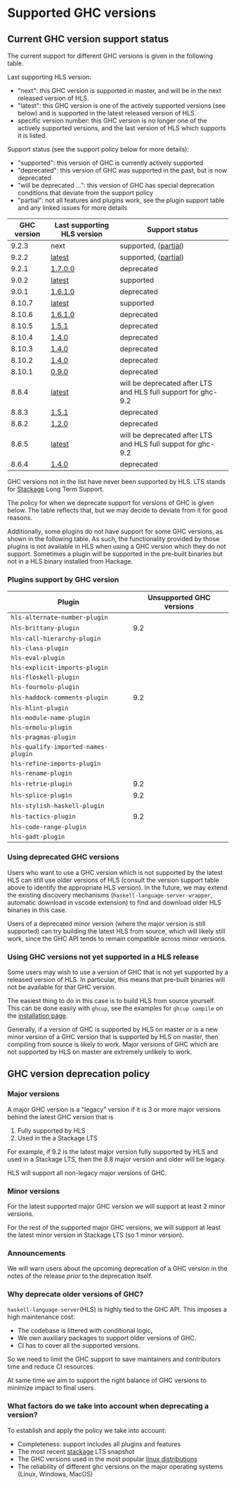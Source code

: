 # Supported GHC versions

## Current GHC version support status

The current support for different GHC versions is given in the following table.

Last supporting HLS version:
- "next": this GHC version is supported in master, and will be in the next released version of HLS.
- "latest": this GHC version is one of the actively supported versions (see below) and is supported in the latest released version of HLS.
- specific version number: this GHC version is no longer one of the actively supported versions, and the last version of HLS which supports it is listed.

Support status (see the support policy below for more details):
- "supported": this version of GHC is currently actively supported 
- "deprecated": this version of GHC was supported in the past, but is now deprecated
- "will be deprecated ...": this version of GHC has special deprecation conditions that deviate from the support policy
- "partial": not all features and plugins work, see the plugin support table and any linked issues for more details

| GHC version | Last supporting HLS version                                                                                                                              | Support status                                                                         |
| ----------- | -------------------------------------------------------------------------------------------------------------------------------------------------------- | -------------------------------------------------------------------------------------- |
| 9.2.3       | next                                                                                                                                                     | supported, ([partial](https://github.com/haskell/haskell-language-server/issues/2982)) |
| 9.2.2       | [latest](https://github.com/haskell/haskell-language-server/releases/latest)                                                                             | supported, ([partial](https://github.com/haskell/haskell-language-server/issues/2982)) |
| 9.2.1       | [1.7.0.0](https://github.com/haskell/haskell-language-server/releases/tag/1.7.0.0)                                                                       | deprecated                                                                             |
| 9.0.2       | [latest](https://github.com/haskell/haskell-language-server/releases/latest)                                                                             | supported                                                                              |
| 9.0.1       | [1.6.1.0](https://github.com/haskell/haskell-language-server/releases/tag/1.6.1.0)                                                                       | deprecated                                                                             |
| 8.10.7      | [latest](https://github.com/haskell/haskell-language-server/releases/latest)                                                                             | supported                                                                              |
| 8.10.6      | [1.6.1.0](https://github.com/haskell/haskell-language-server/releases/tag/1.6.1.0)                                                                       | deprecated                                                                             |
| 8.10.5      | [1.5.1](https://github.com/haskell/haskell-language-server/releases/tag/1.5.1)                                                                           | deprecated                                                                             |
| 8.10.4      | [1.4.0](https://github.com/haskell/haskell-language-server/releases/tag/1.4.0)                                                                           | deprecated                                                                             |
| 8.10.3      | [1.4.0](https://github.com/haskell/haskell-language-server/releases/tag/1.4.0)                                                                           | deprecated                                                                             |
| 8.10.2      | [1.4.0](https://github.com/haskell/haskell-language-server/releases/tag/1.4.0)                                                                           | deprecated                                                                             |
| 8.10.1      | [0.9.0](https://github.com/haskell/haskell-language-server/releases/tag/0.9.0)                                                                           | deprecated                                                                             |
| 8.8.4       | [latest](https://github.com/haskell/haskell-language-server/releases/latest)                                                                             | will be deprecated after LTS and HLS full support for ghc-9.2                          |
| 8.8.3       | [1.5.1](https://github.com/haskell/haskell-language-server/releases/1.5.1)                                                                               | deprecated                                                                             |
| 8.8.2       | [1.2.0](https://github.com/haskell/haskell-language-server/releases/tag/1.2.0)                                                                           | deprecated                                                                             |
| 8.6.5       | [latest](https://github.com/haskell/haskell-language-server/releases/latest)                                                                             | will be deprecated after LTS and HLS full suppot for ghc-9.2                           |
| 8.6.4       | [1.4.0](https://github.com/haskell/haskell-language-server/releases/tag/1.4.0)                                                                           | deprecated                                                                             |


GHC versions not in the list have never been supported by HLS. LTS stands for [Stackage](https://www.stackage.org/) Long Term Support.

The policy for when we deprecate support for versions of GHC is given below. The table reflects that, but we may decide to deviate from it for good reasons.

Additionally, some plugins do not have support for some GHC versions, as shown in the following table.
As such, the functionality provided by those plugins is not available in HLS when using a GHC version which they do not support.
Sometimes a plugin will be supported in the pre-built binaries but not in a HLS binary installed from Hackage.

### Plugins support by GHC version

| Plugin                              | Unsupported GHC versions |
|-------------------------------------|--------------------------|
| `hls-alternate-number-plugin`       |                          |
| `hls-brittany-plugin`               | 9.2                      |
| `hls-call-hierarchy-plugin`         |                          |
| `hls-class-plugin`                  |                          |
| `hls-eval-plugin`                   |                          |
| `hls-explicit-imports-plugin`       |                          |
| `hls-floskell-plugin`               |                          |
| `hls-fourmolu-plugin`               |                          |
| `hls-haddock-comments-plugin`       | 9.2                      |
| `hls-hlint-plugin`                  |                          |
| `hls-module-name-plugin`            |                          |
| `hls-ormolu-plugin`                 |                          |
| `hls-pragmas-plugin`                |                          |
| `hls-qualify-imported-names-plugin` |                          |
| `hls-refine-imports-plugin`         |                          |
| `hls-rename-plugin`                 |                          |
| `hls-retrie-plugin`                 | 9.2                      |
| `hls-splice-plugin`                 | 9.2                      |
| `hls-stylish-haskell-plugin`        |                          |
| `hls-tactics-plugin`                | 9.2                      |
| `hls-code-range-plugin`             |                          |
| `hls-gadt-plugin`                   |                          |

### Using deprecated GHC versions

Users who want to use a GHC version which is not supported by the latest HLS can still use older versions of HLS (consult the version support table above to identify the appropriate HLS version).
In the future, we may extend the existing discovery mechanisms (`haskell-language-server-wrapper`, automatic download in vscode extension) to find and download older HLS binaries in this case.

Users of a deprecated minor version (where the major version is still supported) can try building the latest HLS from source, which will likely still work, since the GHC API tends to remain compatible across minor versions.

### Using GHC versions not yet supported in a HLS release

Some users may wish to use a version of GHC that is not yet supported by a released version of HLS.
In particular, this means that pre-built binaries will not be available for that GHC version.

The easiest thing to do in this case is to build HLS from source yourself.
This can be done easily with `ghcup`, see the examples for `ghcup compile` on the [installation page](./installation.md).

Generally, if a version of GHC is supported by HLS on master _or_ is a new minor version of a GHC version that is supported by HLS on master, then compiling from source is likely to work.
Major versions of GHC which are not supported by HLS on master are extremely unlikely to work.

## GHC version deprecation policy

### Major versions

A major GHC version is a "legacy" version if it is 3 or more major versions behind the latest GHC version that is

1. Fully supported by HLS
2. Used in the a Stackage LTS

For example, if 9.2 is the latest major version fully supported by HLS and used in a Stackage LTS, then the 8.8 major version and older will be legacy.

HLS will support all non-legacy major versions of GHC.

### Minor versions

For the latest supported major GHC version we will support at least 2 minor versions.

For the rest of the supported major GHC versions, we will support at least the latest minor version in Stackage LTS (so 1 minor version).

### Announcements

We will warn users about the upcoming deprecation of a GHC version in the notes of the release *prior* to the deprecation itself.

### Why deprecate older versions of GHC?

`haskell-language-server`(HLS) is highly tied to the GHC API. This imposes a high maintenance cost:

- The codebase is littered with conditional logic,
- We own auxiliary packages to support older versions of GHC.
- CI has to cover all the supported versions.

So we need to limit the GHC support to save maintainers and contributors time and reduce CI resources.

At same time we aim to support the right balance of GHC versions to minimize impact to final users.

### What factors do we take into account when deprecating a version?

To establish and apply the policy we take into account:

- Completeness: support includes all plugins and features
- The most recent [stackage](https://www.stackage.org/) LTS snapshot
- The GHC versions used in the most popular [linux distributions](https://repology.org/project/ghc/versions)
- The reliability of different ghc versions on the major operating systems (Linux, Windows, MacOS)
